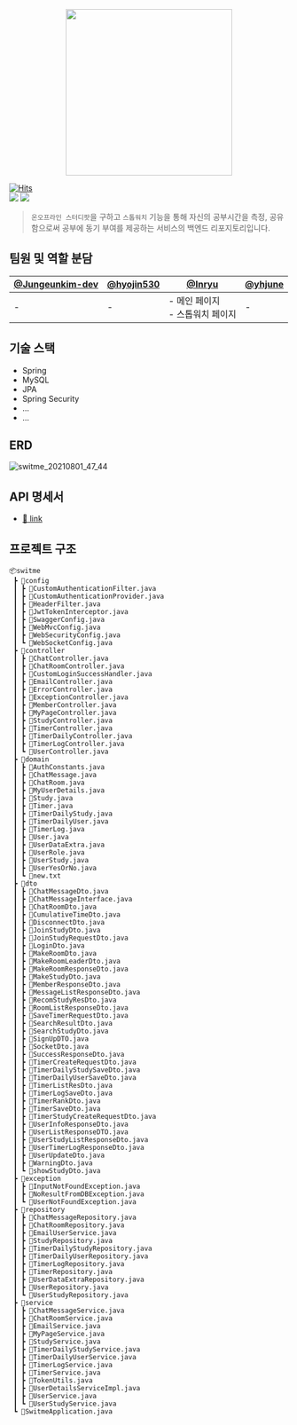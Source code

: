 

<center><img src="https://user-images.githubusercontent.com/55133794/127760251-3263fb22-a891-4038-8dfc-cb9594c91174.png" width="300"></center>

[![Hits](https://hits.seeyoufarm.com/api/count/incr/badge.svg?url=https%3A%2F%2Fgithub.com%2FSwithMe%2FSwitMe%2Ftree%2Fdevelop%2FBackEnd&count_bg=%2379C83D&title_bg=%23555555&icon=&icon_color=%23E7E7E7&title=hits&edge_flat=false)](https://hits.seeyoufarm.com)<br/>
<img src="https://img.shields.io/badge/Spring-6DB33F?style=for-the-badge&logo=Spring&logoColor=white">
<img src="https://img.shields.io/badge/mysql-4479A1?style=for-the-badge&logo=mysql&logoColor=white">

> `온오프라인 스터디팟`을 구하고 `스톱워치` 기능을 통해 자신의 공부시간을 측정, 공유함으로써 공부에 동기 부여를 제공하는 서비스의 백엔드 리포지토리입니다.

## 팀원 및 역할 분담

|[@Jungeunkim-dev](https://github.com/Jungeunkim-dev)|[@hyojin530](https://github.com/hyojin530)|[@Inryu](https://github.com/Inryu)|[@yhjune](https://github.com/yhjune)|
|------|---|---|---|
|-|-|- 메인 페이지 </br> - 스톱워치 페이지|-|


## 기술 스택

- Spring
- MySQL
- JPA
- Spring Security
- ...
- ...


## ERD

![switme_20210801_47_44](https://user-images.githubusercontent.com/55133794/127760820-95ec15c2-235a-4718-adb0-cfc3441d397c.png)


## API 명세서

- [🔗 link](https://six-sapphire-eb2.notion.site/API-86c2c2fa669a430eb97669b3b13cfa30)

## 프로젝트 구조
```
📦switme
 ┣ 📂config
 ┃ ┣ 📜CustomAuthenticationFilter.java
 ┃ ┣ 📜CustomAuthenticationProvider.java
 ┃ ┣ 📜HeaderFilter.java
 ┃ ┣ 📜JwtTokenInterceptor.java
 ┃ ┣ 📜SwaggerConfig.java
 ┃ ┣ 📜WebMvcConfig.java
 ┃ ┣ 📜WebSecurityConfig.java
 ┃ ┗ 📜WebSocketConfig.java
 ┣ 📂controller
 ┃ ┣ 📜ChatController.java
 ┃ ┣ 📜ChatRoomController.java
 ┃ ┣ 📜CustomLoginSuccessHandler.java
 ┃ ┣ 📜EmailController.java
 ┃ ┣ 📜ErrorController.java
 ┃ ┣ 📜ExceptionController.java
 ┃ ┣ 📜MemberController.java
 ┃ ┣ 📜MyPageController.java
 ┃ ┣ 📜StudyController.java
 ┃ ┣ 📜TimerController.java
 ┃ ┣ 📜TimerDailyController.java
 ┃ ┣ 📜TimerLogController.java
 ┃ ┗ 📜UserController.java
 ┣ 📂domain
 ┃ ┣ 📜AuthConstants.java
 ┃ ┣ 📜ChatMessage.java
 ┃ ┣ 📜ChatRoom.java
 ┃ ┣ 📜MyUserDetails.java
 ┃ ┣ 📜Study.java
 ┃ ┣ 📜Timer.java
 ┃ ┣ 📜TimerDailyStudy.java
 ┃ ┣ 📜TimerDailyUser.java
 ┃ ┣ 📜TimerLog.java
 ┃ ┣ 📜User.java
 ┃ ┣ 📜UserDataExtra.java
 ┃ ┣ 📜UserRole.java
 ┃ ┣ 📜UserStudy.java
 ┃ ┣ 📜UserYesOrNo.java
 ┃ ┗ 📜new.txt
 ┣ 📂dto
 ┃ ┣ 📜ChatMessageDto.java
 ┃ ┣ 📜ChatMessageInterface.java
 ┃ ┣ 📜ChatRoomDto.java
 ┃ ┣ 📜CumulativeTimeDto.java
 ┃ ┣ 📜DisconnectDto.java
 ┃ ┣ 📜JoinStudyDto.java
 ┃ ┣ 📜JoinStudyRequestDto.java
 ┃ ┣ 📜LoginDto.java
 ┃ ┣ 📜MakeRoomDto.java
 ┃ ┣ 📜MakeRoomLeaderDto.java
 ┃ ┣ 📜MakeRoomResponseDto.java
 ┃ ┣ 📜MakeStudyDto.java
 ┃ ┣ 📜MemberResponseDto.java
 ┃ ┣ 📜MessageListResponseDto.java
 ┃ ┣ 📜RecomStudyResDto.java
 ┃ ┣ 📜RoomListResponseDto.java
 ┃ ┣ 📜SaveTimerRequestDto.java
 ┃ ┣ 📜SearchResultDto.java
 ┃ ┣ 📜SearchStudyDto.java
 ┃ ┣ 📜SignUpDTO.java
 ┃ ┣ 📜SocketDto.java
 ┃ ┣ 📜SuccessResponseDto.java
 ┃ ┣ 📜TimerCreateRequestDto.java
 ┃ ┣ 📜TimerDailyStudySaveDto.java
 ┃ ┣ 📜TimerDailyUserSaveDto.java
 ┃ ┣ 📜TimerListResDto.java
 ┃ ┣ 📜TimerLogSaveDto.java
 ┃ ┣ 📜TimerRankDto.java
 ┃ ┣ 📜TimerSaveDto.java
 ┃ ┣ 📜TimerStudyCreateRequestDto.java
 ┃ ┣ 📜UserInfoResponseDto.java
 ┃ ┣ 📜UserListResponseDTO.java
 ┃ ┣ 📜UserStudyListResponseDto.java
 ┃ ┣ 📜UserTimerLogResponseDto.java
 ┃ ┣ 📜UserUpdateDto.java
 ┃ ┣ 📜WarningDto.java
 ┃ ┗ 📜showStudyDto.java
 ┣ 📂exception
 ┃ ┣ 📜InputNotFoundException.java
 ┃ ┣ 📜NoResultFromDBException.java
 ┃ ┗ 📜UserNotFoundException.java
 ┣ 📂repository
 ┃ ┣ 📜ChatMessageRepository.java
 ┃ ┣ 📜ChatRoomRepository.java
 ┃ ┣ 📜EmailUserService.java
 ┃ ┣ 📜StudyRepository.java
 ┃ ┣ 📜TimerDailyStudyRepository.java
 ┃ ┣ 📜TimerDailyUserRepository.java
 ┃ ┣ 📜TimerLogRepository.java
 ┃ ┣ 📜TimerRepository.java
 ┃ ┣ 📜UserDataExtraRepository.java
 ┃ ┣ 📜UserRepository.java
 ┃ ┗ 📜UserStudyRepository.java
 ┣ 📂service
 ┃ ┣ 📜ChatMessageService.java
 ┃ ┣ 📜ChatRoomService.java
 ┃ ┣ 📜EmailService.java
 ┃ ┣ 📜MyPageService.java
 ┃ ┣ 📜StudyService.java
 ┃ ┣ 📜TimerDailyStudyService.java
 ┃ ┣ 📜TimerDailyUserService.java
 ┃ ┣ 📜TimerLogService.java
 ┃ ┣ 📜TimerService.java
 ┃ ┣ 📜TokenUtils.java
 ┃ ┣ 📜UserDetailsServiceImpl.java
 ┃ ┣ 📜UserService.java
 ┃ ┗ 📜UserStudyService.java
 ┗ 📜SwitmeApplication.java

 ```


